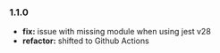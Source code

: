 ### 1.1.0

* **fix:** issue with missing module when using jest v28
* **refactor:** shifted to Github Actions
